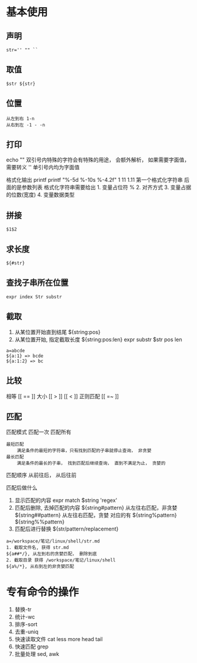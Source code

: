 # 基本使用
## 声明
    str='' "" ``
## 取值
    $str ${str}
## 位置
    从左到右 1-n
    从右到左 -1 - -n

## 打印
echo
    "" 双引号内特殊的字符会有特殊的用途， 会额外解析， 如果需要字面值， 需要转义
    '' 单引号内均为字面值

格式化输出 printf
    printf "%-5d %-10s %-4.2f" 1 11 1.11
    第一个格式化字符串 后面的是参数列表
    格式化字符串需要给出
    1. 变量占位符 %
    2. 对齐方式
    3. 变量占据的位数(宽度)
    4. 变量数据类型

## 拼接
    $1$2

## 求长度
    ${#str}

## 查找子串所在位置
    expr index Str substr

## 截取
1. 从某位置开始直到结尾
    ${string:pos}
2. 从某位置开始, 指定截取长度
    ${string:pos:len}
    expr substr $str pos len
```shell
a=abcde
${a:1} => bcde
${a:1:2} => bc
```

## 比较
相等 [[ == ]]
大小 [[ > ]] [[ < ]]
正则匹配 [[ =~ ]]

## 匹配
匹配模式
    匹配一次
    匹配所有

    最短匹配
        满足条件的最短的字符串，只有找到匹配的子串就停止查询， 非贪婪
    最长匹配
        满足条件的最长的子串， 找到匹配后继续查询， 直到不满足为止， 贪婪的

匹配顺序
    从前往后， 从后往前

匹配后做什么
1. 显示匹配的内容
    expr match $string 'regex'
2. 匹配后删除, 去掉匹配的内容
    ${string#pattern} 从左往右匹配，非贪婪
    ${string##pattern} 从左往右匹配，贪婪
对应的有
    ${string%pattern}
    ${string%%pattern}
3. 匹配后进行替换
    ${str/pattern/replacement}

```shell
a=/workspace/笔记/linux/shell/str.md
1. 截取文件名, 获得 str.md
${a##*/}, 从左到右的贪婪匹配， 删除到底
2. 截取目录 获得 /workspace/笔记/linux/shell
${a%/*}, 从右到左的非贪婪匹配
```

# 专有命令的操作
1. 替换-tr
2. 统计-wc
3. 排序-sort
4. 去重-uniq
5. 快速读取文件
    cat
    less
    more
    head
    tail
6. 快速匹配 grep
7. 批量处理  sed, awk
